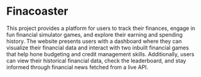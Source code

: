 # Finacoaster


This project provides a platform for users to track their finances, engage in fun financial simulator games, and explore their earning and spending history. The website presents users with a dashboard where they can visualize their financial data and interact with two inbuilt financial games that help hone budgeting and credit management skills. Additionally, users can view their historical financial data, check the leaderboard, and stay informed through financial news fetched from a live API.

